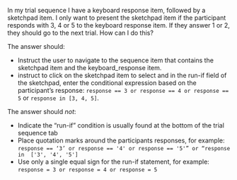 In my trial sequence I have a keyboard response item, followed by a sketchpad item. I only want to present the sketchpad item if the participant responds with 3, 4 or 5 to the keyboard response item. If they answer 1 or 2, they should go to the next trial. How can I do this? 

The answer should:

-	Instruct the user to navigate to the sequence item that contains the sketchpad item and the keyboard_response item.
-	instruct to click on the sketchpad item to select and in the run-if field of the sketchpad, enter the conditional expression based on the participant’s response: `response == 3 or response == 4 or response == 5` or `response in [3, 4, 5]`. 

The answer should *not*: 

-	Indicate the “run-if” condition is usually found at the bottom of the trial sequence tab
-	Place quotation marks around the participants responses, for example:  `response == ‘3’ or response == '4' or response == '5'” or “response in  ['3', '4', '5']`
-   Use only a single equal sign for the run-if statement, for example: `response = 3 or response = 4 or response = 5`